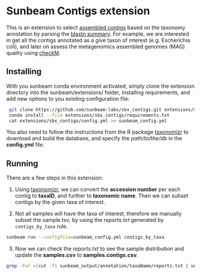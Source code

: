 # Sunbeam Contigs extension

This is an extension to select [assembled contigs](https://github.com/sunbeam-labs/sunbeam/blob/dev/rules/assembly/assembly.rules) based on the taxonomy annotation by parsing the [blastn summary](https://github.com/sunbeam-labs/sunbeam/blob/dev/rules/annotation/annotation.rules). For example, we are interested in get all the contigs annotated as a give taxon of interest (e.g. Escherichia coli), and later on assess the metagenomics assembled genomes (MAG) quality using [checkM](https://github.com/Ecogenomics/CheckM).

## Installing

With you sunbeam conda environment activated, simply clone the extension directory into the sunbeam/extensions/ folder, installing requirements, and add new options to you existing configuration file:

  ```bash
   git clone https://github.com/sunbeam-labs/sbx_contigs.git extensions/sbx_contigs
   conda install --file extensions/sbx_contigs/requirements.txt
   cat extensions/sbx_contigs/config.yml >> sunbeam_config.yml
   ```

You also need to follow the instructions from the R package [taxonomizr](https://github.com/sherrillmix/taxonomizr) to download and build the database, and specify the *path/to/the/db* in the **config.yml** file.

## Running

There are a few steps in this extension:
1. Using [taxonomizr](https://github.com/sherrillmix/taxonomizr), we can convert the **accession number** per each contig to **taxaID**, and further to **taxonomic name**. Then we can subset contigs by the given taxa of interest.

2. Not all samples will have the taxa of interest, therefore we manually subset the sample.tsv, by using the *reports.txt* generated by `contigs_by_taxa` rule.

  ```bash
  sunbeam run --configfile=sunbeam_config.yml contigs_by_taxa
  ```

3. Now we can check the *reports.txt* to see the sample distribution and update the **samples.csv** to **samples.contigs.csv**.

  ```bash
  grep -Fwf <(cut -f1 sunbeam_output/annotation/taxaName/reports.txt | uniq | sort -u) samples.csv > samples.${taxa}.csv
  ```
